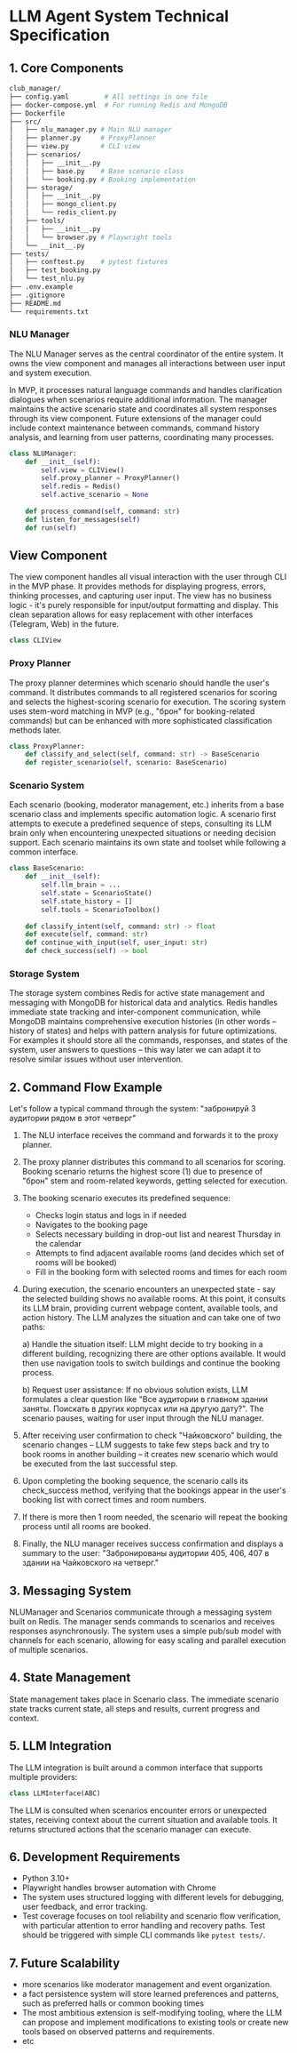# LLM Agent System Technical Specification

## 1. Core Components
```bash
club_manager/
├── config.yaml         # All settings in one file
├── docker-compose.yml  # For running Redis and MongoDB
├── Dockerfile
├── src/
│   ├── nlu_manager.py # Main NLU manager
│   ├── planner.py     # ProxyPlanner
│   ├── view.py        # CLI view
│   ├── scenarios/
│   │   ├── __init__.py
│   │   ├── base.py    # Base scenario class
│   │   └── booking.py # Booking implementation
│   ├── storage/
│   │   ├── __init__.py
│   │   ├── mongo_client.py
│   │   └── redis_client.py
│   ├── tools/
│   │   ├── __init__.py
│   │   └── browser.py # Playwright tools
│   └── __init__.py
├── tests/
│   ├── conftest.py    # pytest fixtures
│   ├── test_booking.py
│   └── test_nlu.py
├── .env.example
├── .gitignore
├── README.md
└── requirements.txt
```

### NLU Manager
The NLU Manager serves as the central coordinator of the entire system. It owns the view component and manages all interactions between user input and system execution.

In MVP, it processes natural language commands and handles clarification dialogues when scenarios require additional information. The manager maintains the active scenario state and coordinates all system responses through its view component. Future extensions of the manager could include context maintenance between commands, command history analysis, and learning from user patterns, coordinating many processes.

```python
class NLUManager:
    def __init__(self):
        self.view = CLIView()
        self.proxy_planner = ProxyPlanner()
        self.redis = Redis()
        self.active_scenario = None
        
    def process_command(self, command: str)
    def listen_for_messages(self)
    def run(self)
```

## View Component
The view component handles all visual interaction with the user through CLI in the MVP phase. It provides methods for displaying progress, errors, thinking processes, and capturing user input. The view has no business logic - it's purely responsible for input/output formatting and display. This clean separation allows for easy replacement with other interfaces (Telegram, Web) in the future.

```python
class CLIView
```

### Proxy Planner
The proxy planner determines which scenario should handle the user's command. It distributes commands to all registered scenarios for scoring and selects the highest-scoring scenario for execution. The scoring system uses stem-word matching in MVP (e.g., "брон" for booking-related commands) but can be enhanced with more sophisticated classification methods later.

```python
class ProxyPlanner:
    def classify_and_select(self, command: str) -> BaseScenario
    def register_scenario(self, scenario: BaseScenario)
```

### Scenario System
Each scenario (booking, moderator management, etc.) inherits from a base scenario class and implements specific automation logic. A scenario first attempts to execute a predefined sequence of steps, consulting its LLM brain only when encountering unexpected situations or needing decision support. Each scenario maintains its own state and toolset while following a common interface.

```python
class BaseScenario:
    def __init__(self):
        self.llm_brain = ...
        self.state = ScenarioState()
        self.state_history = []
        self.tools = ScenarioToolbox()
    
    def classify_intent(self, command: str) -> float
    def execute(self, command: str)
    def continue_with_input(self, user_input: str)
    def check_success(self) -> bool

```
### Storage System
The storage system combines Redis for active state management and messaging with MongoDB for historical data and analytics. Redis handles immediate state tracking and inter-component communication, while MongoDB maintains comprehensive execution histories (in other words – history of states) and helps with pattern analysis for future optimizations. For examples it should store all the commands, responses, and states of the system, user answers to questions – this way later we can adapt it to resolve similar issues without user intervention.


## 2. Command Flow Example

Let's follow a typical command through the system: "забронируй 3 аудитории рядом в этот четверг"

1. The NLU interface receives the command and forwards it to the proxy planner.

2. The proxy planner distributes this command to all scenarios for scoring. Booking scenario returns the highest score (1) due to presence of "брон" stem and room-related keywords, getting selected for execution.

3. The booking scenario executes its predefined sequence:
   - Checks login status and logs in if needed
   - Navigates to the booking page
   - Selects necessary building in drop-out list and nearest Thursday in the calendar
   - Attempts to find adjacent available rooms (and decides which set of rooms will be booked)
   - Fill in the booking form with selected rooms and times for each room

4. During execution, the scenario encounters an unexpected state - say the selected building shows no available rooms. At this point, it consults its LLM brain, providing current webpage content, available tools, and action history. The LLM analyzes the situation and can take one of two paths:

   a) Handle the situation itself: LLM might decide to try booking in a different building, recognizing there are other options available. It would then use navigation tools to switch buildings and continue the booking process.

   b) Request user assistance: If no obvious solution exists, LLM formulates a clear question like "Все аудитории в главном здании заняты. Поискать в других корпусах или на другую дату?". The scenario pauses, waiting for user input through the NLU manager.

5. After receiving user confirmation to check "Чайковского" building, the scenario changes – LLM suggests to take few steps back and try to book rooms in another building – it creates new scenario which would be executed from the last successful step.

6. Upon completing the booking sequence, the scenario calls its check_success method, verifying that the bookings appear in the user's booking list with correct times and room numbers.

7. If there is more then 1 room needed, the scenario will repeat the booking process until all rooms are booked.

8. Finally, the NLU manager receives success confirmation and displays a summary to the user: "Забронированы аудитории 405, 406, 407 в здании на Чайковского на четверг."

## 3. Messaging System

NLUManager and Scenarios communicate through a messaging system built on Redis. The manager sends commands to scenarios and receives responses asynchronously. The system uses a simple pub/sub model with channels for each scenario, allowing for easy scaling and parallel execution of multiple scenarios.


## 4. State Management

State management takes place in Scenario class. The immediate scenario state tracks current state, all steps and results, current progress and context.

## 5. LLM Integration

The LLM integration is built around a common interface that supports multiple providers:

```python
class LLMInterface(ABC)
```

The LLM is consulted when scenarios encounter errors or unexpected states, receiving context about the current situation and available tools. It returns structured actions that the scenario manager can execute.

## 6. Development Requirements

- Python 3.10+
- Playwright handles browser automation with Chrome
- The system uses structured logging with different levels for debugging, user feedback, and error tracking.
- Test coverage focuses on tool reliability and scenario flow verification, with particular attention to error handling and recovery paths. Test should be triggered with simple CLI commands like `pytest tests/`.

## 7. Future Scalability

- more scenarios like moderator management and event organization.
- a fact persistence system will store learned preferences and patterns, such as preferred halls or common booking times
- The most ambitious extension is self-modifying tooling, where the LLM can propose and implement modifications to existing tools or create new tools based on observed patterns and requirements.
- etc